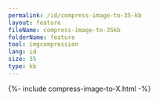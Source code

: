 ```yaml
---
permalink: /id/compress-image-to-35-kb
layout: feature
fileName: compress-image-to-35kb
folderName: feature
tool: imgcompression
lang: id
size: 35
type: kb
---
```


{%- include compress-image-to-X.html -%}
